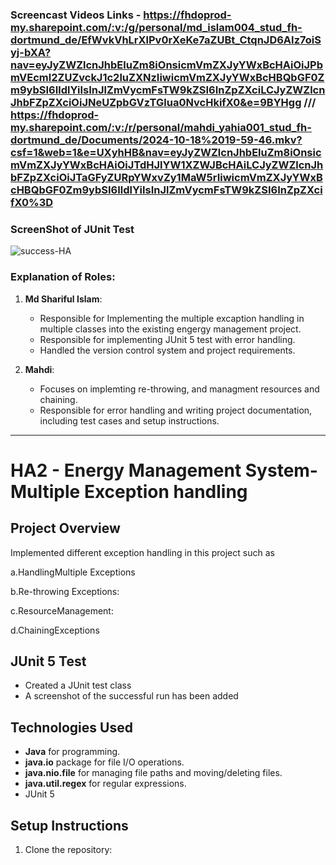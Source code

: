### **Screencast Videos Links - https://fhdoprod-my.sharepoint.com/:v:/g/personal/md_islam004_stud_fh-dortmund_de/EfWvkVhLrXlPv0rXeKe7aZUBt_CtqnJD6AIz7oiSyj-bXA?nav=eyJyZWZlcnJhbEluZm8iOnsicmVmZXJyYWxBcHAiOiJPbmVEcml2ZUZvckJ1c2luZXNzIiwicmVmZXJyYWxBcHBQbGF0Zm9ybSI6IldlYiIsInJlZmVycmFsTW9kZSI6InZpZXciLCJyZWZlcnJhbFZpZXciOiJNeUZpbGVzTGlua0NvcHkifX0&e=9BYHgg /// https://fhdoprod-my.sharepoint.com/:v:/r/personal/mahdi_yahia001_stud_fh-dortmund_de/Documents/2024-10-18%2019-59-46.mkv?csf=1&web=1&e=UXyhHB&nav=eyJyZWZlcnJhbEluZm8iOnsicmVmZXJyYWxBcHAiOiJTdHJlYW1XZWJBcHAiLCJyZWZlcnJhbFZpZXciOiJTaGFyZURpYWxvZy1MaW5rIiwicmVmZXJyYWxBcHBQbGF0Zm9ybSI6IldlYiIsInJlZmVycmFsTW9kZSI6InZpZXcifX0%3D**

### **ScreenShot of JUnit Test**

![success-HA](https://github.com/user-attachments/assets/b4c3456b-349a-43be-bc82-04135200c8aa)

### **Explanation of Roles:**

1. **Md Shariful Islam**: 
   - Responsible for Implementing the multiple excaption handling in multiple classes into the existing engergy management project.
   - Responsible for implementing JUnit 5 test with error handling.
   - Handled the version control system and project requirements.

2. **Mahdi**: 
   - Focuses on implemting re-throwing, and managment resources and chaining.
   - Responsible for error handling and writing project documentation, including test cases and setup instructions.

---

# HA2 - Energy Management System- Multiple Exception handling

## Project Overview

Implemented different exception handling in this project such as 

a.HandlingMultiple Exceptions

b.Re-throwing Exceptions:

c.ResourceManagement:

d.ChainingExceptions

## JUnit 5 Test

- Created a JUnit test class  
- A screenshot of the successful run has been added

## Technologies Used

- **Java** for programming.
- **java.io** package for file I/O operations.
- **java.nio.file** for managing file paths and moving/deleting files.
- **java.util.regex** for regular expressions.
- JUnit 5

## Setup Instructions

1. Clone the repository:
   ```bash
